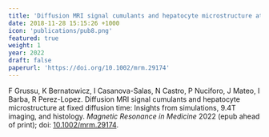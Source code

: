 ```yaml
---
title: 'Diffusion MRI signal cumulants and hepatocyte microstructure at fixed diffusion time: Insights from simulations, 9.4T imaging, and histology'
date: 2018-11-28 15:15:26 +1000
icon: 'publications/pub8.png'
featured: true
weight: 1
year: 2022
draft: false
paperurl: 'https://doi.org/10.1002/mrm.29174'
---
```


F Grussu, K Bernatowicz, I Casanova-Salas, N Castro, P Nuciforo, J Mateo, I Barba, R Perez-Lopez. Diffusion MRI signal cumulants and hepatocyte microstructure at fixed diffusion time: Insights from simulations, 9.4T imaging, and histology. _Magnetic Resonance in Medicine_ 2022 (epub ahead of print); doi: [10.1002/mrm.29174](https://doi.org/10.1002/mrm.29174).

